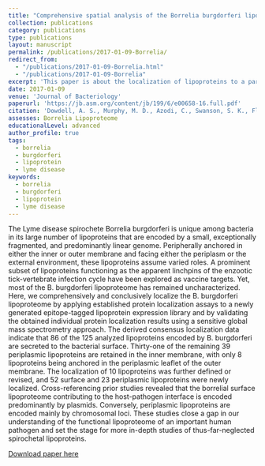 ```yaml
---
title: "Comprehensive spatial analysis of the Borrelia burgdorferi lipoproteome reveals a compartmentalization bias toward the bacterial surface"
collection: publications
category: publications
type: publications
layout: manuscript
permalink: /publications/2017-01-09-Borrelia/
redirect_from:
  - "/publications/2017-01-09-Borrelia.html"
  - "/publications/2017-01-09-Borrelia"
excerpt: 'This paper is about the localization of lipoproteins to a particular side and layer of the bilayer membrane of Borrelia, the causative agent of Lyme disease. It is a descriptive study that catalogues this specific property of each putative lipoprotein identified in the Borrelia lipoproteome.'
date: 2017-01-09
venue: 'Journal of Bacteriology'
paperurl: 'https://jb.asm.org/content/jb/199/6/e00658-16.full.pdf'
citation: 'Dowdell, A. S., Murphy, M. D., Azodi, C., Swanson, S. K., Florens, L., Chen, S., Zuckert, W. R. (2017). Comprehensive spatial analysis of the Borrelia burgdorferi lipoproteome reveals a compartmentalization bias toward the bacterial surface. Journal of bacteriology, 199(6).'
assesses: Borrelia Lipoproteome
educationalLevel: advanced
author_profile: true
tags:
  - borrelia
  - burgdorferi
  - lipoprotein
  - lyme disease
keywords:
  - borrelia
  - burgdorferi
  - lipoprotein
  - lyme disease
---
```


The Lyme disease spirochete Borrelia burgdorferi is unique among bacteria in its large number of lipoproteins that are encoded by a small, exceptionally fragmented, and predominantly linear genome. Peripherally anchored in either the inner or outer membrane and facing either the periplasm or the external environment, these lipoproteins assume varied roles. A prominent subset of lipoproteins functioning as the apparent linchpins of the enzootic tick-vertebrate infection cycle have been explored as vaccine targets. Yet, most of the B. burgdorferi lipoproteome has remained uncharacterized. Here, we comprehensively and conclusively localize the B. burgdorferi lipoproteome by applying established protein localization assays to a newly generated epitope-tagged lipoprotein expression library and by validating the obtained individual protein localization results using a sensitive global mass spectrometry approach. The derived consensus localization data indicate that 86 of the 125 analyzed lipoproteins encoded by B. burgdorferi are secreted to the bacterial surface. Thirty-one of the remaining 39 periplasmic lipoproteins are retained in the inner membrane, with only 8 lipoproteins being anchored in the periplasmic leaflet of the outer membrane. The localization of 10 lipoproteins was further defined or revised, and 52 surface and 23 periplasmic lipoproteins were newly localized. Cross-referencing prior studies revealed that the borrelial surface lipoproteome contributing to the host-pathogen interface is encoded predominantly by plasmids. Conversely, periplasmic lipoproteins are encoded mainly by chromosomal loci. These studies close a gap in our understanding of the functional lipoproteome of an important human pathogen and set the stage for more in-depth studies of thus-far-neglected spirochetal lipoproteins.

[Download paper here](https://jb.asm.org/content/jb/199/6/e00658-16.full.pdf)
